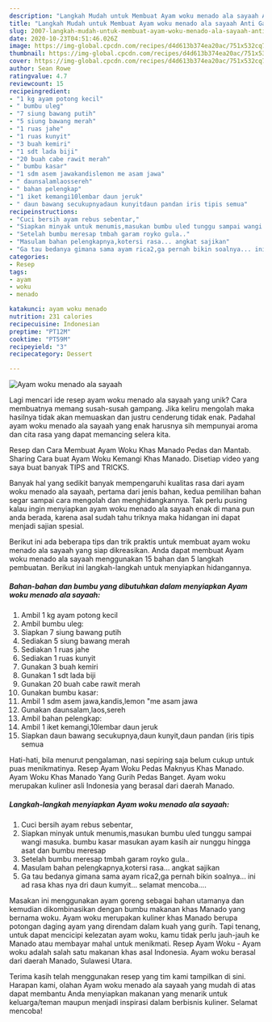```yaml
---
description: "Langkah Mudah untuk Membuat Ayam woku menado ala sayaah Anti Gagal"
title: "Langkah Mudah untuk Membuat Ayam woku menado ala sayaah Anti Gagal"
slug: 2007-langkah-mudah-untuk-membuat-ayam-woku-menado-ala-sayaah-anti-gagal
date: 2020-10-23T04:51:46.026Z
image: https://img-global.cpcdn.com/recipes/d4d613b374ea20ac/751x532cq70/ayam-woku-menado-ala-sayaah-foto-resep-utama.jpg
thumbnail: https://img-global.cpcdn.com/recipes/d4d613b374ea20ac/751x532cq70/ayam-woku-menado-ala-sayaah-foto-resep-utama.jpg
cover: https://img-global.cpcdn.com/recipes/d4d613b374ea20ac/751x532cq70/ayam-woku-menado-ala-sayaah-foto-resep-utama.jpg
author: Sean Rowe
ratingvalue: 4.7
reviewcount: 15
recipeingredient:
- "1 kg ayam potong kecil"
- " bumbu uleg"
- "7 siung bawang putih"
- "5 siung bawang merah"
- "1 ruas jahe"
- "1 ruas kunyit"
- "3 buah kemiri"
- "1 sdt lada biji"
- "20 buah cabe rawit merah"
- " bumbu kasar"
- "1 sdm asem jawakandislemon me asam jawa"
- " daunsalamlaossereh"
- " bahan pelengkap"
- "1 iket kemangi10lembar daun jeruk"
- " daun bawang secukupnyadaun kunyitdaun pandan iris tipis semua"
recipeinstructions:
- "Cuci bersih ayam rebus sebentar,"
- "Siapkan minyak untuk menumis,masukan bumbu uled tunggu sampai wangi masuka. bumbu kasar masukan ayam kasih air nunggu hingga asat dan bumbu meresap"
- "Setelah bumbu meresap tmbah garam royko gula.."
- "Masulam bahan pelengkapnya,kotersi rasa... angkat sajikan"
- "Ga tau bedanya gimana sama ayam rica2,ga pernah bikin soalnya... ini ad rasa khas nya dri daun kumyit... selamat mencoba...."
categories:
- Resep
tags:
- ayam
- woku
- menado

katakunci: ayam woku menado 
nutrition: 231 calories
recipecuisine: Indonesian
preptime: "PT12M"
cooktime: "PT59M"
recipeyield: "3"
recipecategory: Dessert

---
```



![Ayam woku menado ala sayaah](https://img-global.cpcdn.com/recipes/d4d613b374ea20ac/751x532cq70/ayam-woku-menado-ala-sayaah-foto-resep-utama.jpg)

Lagi mencari ide resep ayam woku menado ala sayaah yang unik? Cara membuatnya memang susah-susah gampang. Jika keliru mengolah maka hasilnya tidak akan memuaskan dan justru cenderung tidak enak. Padahal ayam woku menado ala sayaah yang enak harusnya sih mempunyai aroma dan cita rasa yang dapat memancing selera kita.

Resep dan Cara Membuat Ayam Woku Khas Manado Pedas dan Mantab. Sharing Cara buat Ayam Woku Kemangi Khas Manado. Disetiap video yang saya buat banyak TIPS and TRICKS.

Banyak hal yang sedikit banyak mempengaruhi kualitas rasa dari ayam woku menado ala sayaah, pertama dari jenis bahan, kedua pemilihan bahan segar sampai cara mengolah dan menghidangkannya. Tak perlu pusing kalau ingin menyiapkan ayam woku menado ala sayaah enak di mana pun anda berada, karena asal sudah tahu triknya maka hidangan ini dapat menjadi sajian spesial.


Berikut ini ada beberapa tips dan trik praktis untuk membuat ayam woku menado ala sayaah yang siap dikreasikan. Anda dapat membuat Ayam woku menado ala sayaah menggunakan 15 bahan dan 5 langkah pembuatan. Berikut ini langkah-langkah untuk menyiapkan hidangannya.

<!--inarticleads1-->

##### Bahan-bahan dan bumbu yang dibutuhkan dalam menyiapkan Ayam woku menado ala sayaah:

1. Ambil 1 kg ayam potong kecil
1. Ambil  bumbu uleg:
1. Siapkan 7 siung bawang putih
1. Sediakan 5 siung bawang merah
1. Sediakan 1 ruas jahe
1. Sediakan 1 ruas kunyit
1. Gunakan 3 buah kemiri
1. Gunakan 1 sdt lada biji
1. Gunakan 20 buah cabe rawit merah
1. Gunakan  bumbu kasar:
1. Ambil 1 sdm asem jawa,kandis,lemon &#34;me asam jawa
1. Gunakan  daunsalam,laos,sereh
1. Ambil  bahan pelengkap:
1. Ambil 1 iket kemangi,10lembar daun jeruk
1. Siapkan  daun bawang secukupnya,daun kunyit,daun pandan (iris tipis semua


Hati-hati, bila menurut pengalaman, nasi sepiring saja belum cukup untuk puas menikmatinya. Resep Ayam Woku Pedas Maknyus Khas Manado. Ayam Woku Khas Manado Yang Gurih Pedas Banget. Ayam woku merupakan kuliner asli Indonesia yang berasal dari daerah Manado. 

<!--inarticleads2-->

##### Langkah-langkah menyiapkan Ayam woku menado ala sayaah:

1. Cuci bersih ayam rebus sebentar,
1. Siapkan minyak untuk menumis,masukan bumbu uled tunggu sampai wangi masuka. bumbu kasar masukan ayam kasih air nunggu hingga asat dan bumbu meresap
1. Setelah bumbu meresap tmbah garam royko gula..
1. Masulam bahan pelengkapnya,kotersi rasa... angkat sajikan
1. Ga tau bedanya gimana sama ayam rica2,ga pernah bikin soalnya... ini ad rasa khas nya dri daun kumyit... selamat mencoba....


Masakan ini menggunakan ayam goreng sebagai bahan utamanya dan kemudian dikombinasikan dengan bumbu makanan khas Manado yang bernama woku. Ayam woku merupakan kuliner khas Manado berupa potongan daging ayam yang direndam dalam kuah yang gurih. Tapi tenang, untuk dapat mencicipi kelezatan ayam woku, kamu tidak perlu jauh-jauh ke Manado atau membayar mahal untuk menikmati. Resep Ayam Woku - Ayam woku adalah salah satu makanan khas asal Indonesia. Ayam woku berasal dari daerah Manado, Sulawesi Utara. 

Terima kasih telah menggunakan resep yang tim kami tampilkan di sini. Harapan kami, olahan Ayam woku menado ala sayaah yang mudah di atas dapat membantu Anda menyiapkan makanan yang menarik untuk keluarga/teman maupun menjadi inspirasi dalam berbisnis kuliner. Selamat mencoba!
